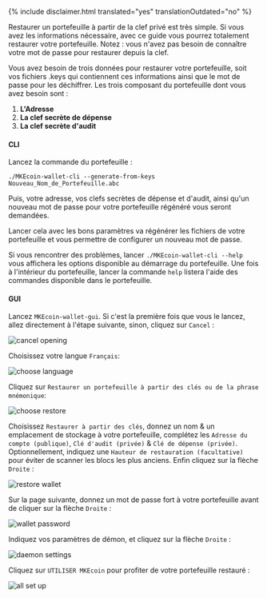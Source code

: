 {% include disclaimer.html translated="yes" translationOutdated="no" %}

Restaurer un portefeuille à partir de la clef privé est très simple. Si vous avez les informations nécessaire, avec ce guide vous pourrez totalement restaurer votre portefeuille. Notez : vous n'avez pas besoin de connaître votre mot de passe pour restaurer depuis la clef.

Vous avez besoin de trois données pour restaurer votre portefeuille, soit vos fichiers .keys qui contiennent ces informations ainsi que le mot de passe pour les déchiffrer. Les trois composant du portefeuille dont vous avez besoin sont :

1. **L'Adresse**
2. **La clef secrète de dépense**
3. **La clef secrète d'audit**

#### CLI

Lancez la commande du portefeuille :

`./MKEcoin-wallet-cli --generate-from-keys Nouveau_Nom_de_Portefeuille.abc`

Puis, votre adresse, vos clefs secrètes de dépense et d'audit, ainsi qu'un nouveau mot de passe pour votre portefeuille régénéré vous seront demandées.

Lancer cela avec les bons paramètres va régénérer les fichiers de votre portefeuille et vous permettre de configurer un nouveau mot de passe.

Si vous rencontrer des problèmes, lancer `./MKEcoin-wallet-cli --help` vous affichera les options disponible au démarrage du portefeuille. Une fois à l'intérieur du portefeuille, lancer la commande `help` listera l'aide des commandes disponible dans le portefeuille.

#### GUI

Lancez `MKEcoin-wallet-gui`. Si c'est la première fois que vous le lancez, allez directement à l'étape suivante, sinon, cliquez sur `Cancel` :

![cancel opening](/img/resources/user-guides/en/restore_from_keys/cancel-opening.png)

Choisissez votre langue `Français`:

![choose language](/img/resources/user-guides/en/restore_from_keys/choose-language.png)

Cliquez sur `Restaurer un portefeuille à partir des clés ou de la phrase mnémonique`:

![choose restore](/img/resources/user-guides/en/restore_from_keys/choose-restore.png)

Choisissez `Restaurer à partir des clés`, donnez un nom & un emplacement de stockage à votre portefeuille, complétez les `Adresse du compte (publique)`, `Clé d'audit (privée)` & `Clé de dépense (privée)`. Optionnellement, indiquez une `Hauteur de restauration (facultative)` pour éviter de scanner les blocs les plus anciens. Enfin cliquez sur la flèche `Droite` :

![restore wallet](/img/resources/user-guides/en/restore_from_keys/restore-wallet.png)

Sur la page suivante, donnez un mot de passe fort à votre portefeuille avant de cliquer sur la flèche `Droite` :

![wallet password](/img/resources/user-guides/en/restore_from_keys/wallet-password.png)

Indiquez vos paramètres de démon, et cliquez sur la flèche `Droite` :

![daemon settings](/img/resources/user-guides/en/restore_from_keys/daemon-settings.png)

Cliquez sur `UTILISER MKEcoin` pour profiter de votre portefeuille restauré :

![all set up](/img/resources/user-guides/en/restore_from_keys/all-set-up.png)
